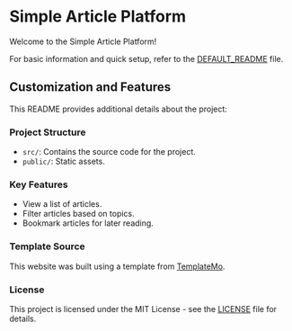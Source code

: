 # Simple Article Platform

Welcome to the Simple Article Platform!

For basic information and quick setup, refer to the [DEFAULT_README](DEFAULT_README.md) file.

## Customization and Features

This README provides additional details about the project:

### Project Structure

- `src/`: Contains the source code for the project.
- `public/`: Static assets.

### Key Features

- View a list of articles.
- Filter articles based on topics.
- Bookmark articles for later reading.

### Template Source

This website was built using a template from [TemplateMo](https://templatemo.com/).

### License

This project is licensed under the MIT License - see the [LICENSE](LICENSE.md) file for details.